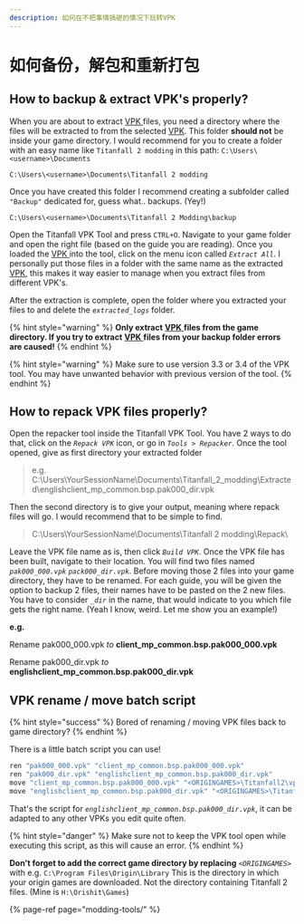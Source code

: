 ```yaml
---
description: 如何在不把事情搞砸的情况下玩转VPK
---
```


# 如何备份，解包和重新打包

## How to backup & extract VPK's properly?

When you are about to extract [VPK ](../../information/file-format/vpk-valve-pak-file.md)files, you need a directory where the files will be extracted to from the selected [VPK](../../information/file-format/vpk-valve-pak-file.md). This folder **should not** be inside your game directory. I would recommend for you to create a folder with an easy name like `Titanfall 2 modding` in this path: `C:\Users\<username>\Documents` 

```text
C:\Users\<username>\Documents\Titanfall 2 modding
```

Once you have created this folder I recommend creating a subfolder called `"Backup"` dedicated for, guess what.. backups. \(Yey!\)

```text
C:\Users\<username>\Documents\Titanfall 2 Modding\backup
```

Open the Titanfall VPK Tool and press `CTRL+O`. Navigate to your game folder and open the right file \(based on the guide you are reading\). Once you loaded the [VPK ](../../information/file-format/vpk-valve-pak-file.md)into the tool, click on the menu icon called _`Extract All`_. I personally put those files in a folder with the same name as the extracted [VPK](../../information/file-format/vpk-valve-pak-file.md), this makes it way easier to manage when you extract files from different VPK's.

After the extraction is complete, open the folder where you extracted your files to and delete the _`extracted_logs`_ folder.

{% hint style="warning" %}
**Only extract** [**VPK** ](../../information/file-format/vpk-valve-pak-file.md)**files from the game directory. If you try to extract** [**VPK** ](../../information/file-format/vpk-valve-pak-file.md)**files from your backup folder errors are caused!**
{% endhint %}

{% hint style="warning" %}
Make sure to use version 3.3 or 3.4 of the VPK tool. You may have unwanted behavior with previous version of the tool.
{% endhint %}

## **How to repack VPK files properly?**

Open the repacker tool inside the Titanfall VPK Tool. You have 2 ways to do that, click on the _`Repack VPK`_ icon, or go in _`Tools > Repacker`_. Once the tool opened, give as first directory your extracted folder

> e.g. C:\Users\YourSessionName\Documents\Titanfall\_2\_modding\Extracted\englishclient\_mp\_common.bsp.pak000\_dir.vpk

Then the second directory is to give your output, meaning where repack files will go. I would recommend that to be simple to find.

> C:\Users\YourSessionName\Documents\Titanfall 2 modding\Repack\

Leave the VPK file name as is, then click _`Build VPK`_. Once the VPK file has been built, navigate to their location. You will find two files named _`pak000_000.vpk`_ _`pack000_dir.vpk`_. Before moving those 2 files into your game directory, they have to be renamed. For each guide, you will be given the option to backup 2 files, their names have to be pasted on the 2 new files. You have to consider _`_dir`_ in the name, that would indicate to you which file gets the right name. \(Yeah I know, weird. Let me show you an example!\)

**e.g.**

Rename pak000\_000.vpk _to_ **client\_mp\_common.bsp.pak000\_000.vpk**

Rename pak000\_dir.vpk _to_ **englishclient\_mp\_common.bsp.pak000\_dir.vpk**

## **VPK rename / move batch script**

{% hint style="success" %}
Bored of renaming / moving VPK files back to game directory?
{% endhint %}

There is a little batch script you can use!

```bash
ren "pak000_000.vpk" "client_mp_common.bsp.pak000_000.vpk"
ren "pak000_dir.vpk" "englishclient_mp_common.bsp.pak000_dir.vpk"
move "client_mp_common.bsp.pak000_000.vpk" "<ORIGINGAMES>\Titanfall2\vpk\client_mp_common.bsp.pak000_000.vpk"
move "englishclient_mp_common.bsp.pak000_dir.vpk" "<ORIGINGAMES>\Titanfall2\vpk\englishclient_mp_common.bsp.pak000_dir.vpk"
```

That's the script for _`englishclient_mp_common.bsp.pak000_dir.vpk`_, it can be adapted to any other VPKs you edit quite often. 

{% hint style="danger" %}
Make sure not to keep the VPK tool open while executing this script, as this will cause an error.
{% endhint %}

**Don't forget to add the correct game directory by replacing** _`<ORIGINGAMES>`_ with e.g. `C:\Program Files\Origin\Library` This is the directory in which your origin games are downloaded. Not the directory containing Titanfall 2 files. \(Mine is `H:\Orishit\Games`\)

{% page-ref page="modding-tools/" %}

